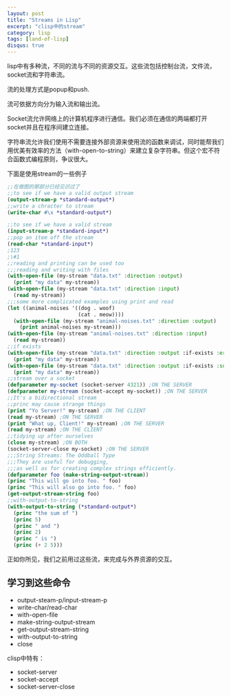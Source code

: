 ```yaml
---
layout: post
title: "Streams in Lisp"
excerpt: "clisp中的stream"
category: lisp
tags: [land-of-lisp]
disqus: true
---
```



lisp中有多种流，不同的流与不同的资源交互。这些流包括控制台流，文件流，socket流和字符串流。

流的处理方式是popup和push.

流可依据方向分为输入流和输出流。

Socket流允许网络上的计算机程序进行通信。我们必须在通信的两端都打开socket并且在程序间建立连接。

字符串流允许我们使用不需要连接外部资源来使用流的函数来调试，同时能帮我们用优美有效率的方法（with-open-to-string）来建立复杂字符串。但这个宏不符合函数式编程原则，争议很大。

下面是使用stream的一些例子

```cl
;;在做图的那部分已经见识过了
;;to see if we have a valid output stream
(output-stream-p *standard-output*) 
;;write a chracter to stream
(write-char #\x *standard-output*)

;;to see if we have a valid stream
(input-stream-p *standard-input*)
;;pop an item off the stream
(read-char *standard-input*)
;123
;\#1
;;reading and printing can be used too
;;;reading and writing with files
(with-open-file (my-stream "data.txt" :direction :output)
  (print "my data" my-stream))
(with-open-file (my-stream "data.txt" :direction :input)
  (read my-stream))
;;;some more complicated examples using print and read
(let ((animal-noises '((dog . woof)
                       (cat . meow))))
  (with-open-file (my-stream "animal-noises.txt" :direction :output)
    (print animal-noises my-stream)))
(with-open-file (my-stream "animal-noises.txt" :direction :input)
  (read my-stream))
;;if exists
(with-open-file (my-stream "data.txt" :direction :output :if-exists :error)
  (print "my data" my-stream)) 
(with-open-file (my-stream "data.txt" :direction :output :if-exists :supersede)
  (print "my data" my-stream))
;;stream over a socket
(defparameter my-socket (socket-server 4321)) ;ON THE SERVER
(defparameter my-stream (socket-accept my-socket)) ;ON THE SERVER
;;It's a bidirectional stream
;;princ may cause strange things
(print "Yo Server!" my-stream) ;ON THE CLIENT
(read my-stream) ;ON THE SERVER
(print "What up, Client!" my-stream) ;ON THE SERVER
(read my-stream) ;ON THE CLIENT
;;tidying up after ourselves
(close my-stream) ;ON BOTH
(socket-server-close my-socket) ;ON THE SERVER
;;;String Streams: The Oddball Type
;;;They are useful for debugging, 
;;;as well as for creating complex strings efficiently.
(defparameter foo (make-string-output-stream))
(princ "This will go into foo. " foo)
(princ "This will also go into foo. " foo)
(get-output-stream-string foo)
;;with-output-to-string
(with-output-to-string (*standard-output*)
  (princ "the sum of ")
  (princ 5)
  (princ " and ")
  (princ 2)
  (princ " is ")
  (princ (+ 2 5)))

```

正如你所见，我们之前用过这些流，来完成与外界资源的交互。

## 学习到这些命令

- output-steam-p/input-stream-p
- write-char/read-char
- with-open-file
- make-string-output-stream
- get-output-stream-string
- with-output-to-string
- close

clisp中特有：

- socket-server
- socket-accept
- socket-server-close
